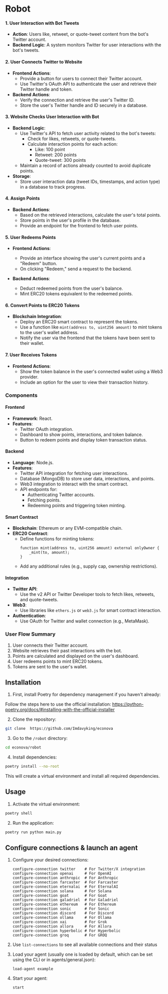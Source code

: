 # Robot

#### **1. User Interaction with Bot Tweets**

- **Action**: Users like, retweet, or quote-tweet content from the bot's Twitter account.
- **Backend Logic**: A system monitors Twitter for user interactions with the bot's tweets.

#### **2. User Connects Twitter to Website**

- **Frontend Actions**:
  - Provide a button for users to connect their Twitter account.
  - Use Twitter's OAuth API to authenticate the user and retrieve their Twitter handle and token.
- **Backend Actions**:
  - Verify the connection and retrieve the user's Twitter ID.
  - Store the user's Twitter handle and ID securely in a database.

#### **3. Website Checks User Interaction with Bot**

- **Backend Logic**:
  - Use Twitter's API to fetch user activity related to the bot's tweets:
    - Check for likes, retweets, or quote-tweets.
    - Calculate interaction points for each action:
      - Like: 100 point
      - Retweet: 200 points
      - Quote-tweet: 300 points
  - Maintain a record of actions already counted to avoid duplicate points.
- **Storage**:
  - Store user interaction data (tweet IDs, timestamps, and action type) in a database to track progress.

#### **4. Assign Points**

- **Backend Actions**:
  - Based on the retrieved interactions, calculate the user's total points.
  - Store points in the user's profile in the database.
  - Provide an endpoint for the frontend to fetch user points.

#### **5. User Redeems Points**

- **Frontend Actions**:

  - Provide an interface showing the user's current points and a "Redeem" button.
  - On clicking "Redeem," send a request to the backend.

- **Backend Actions**:
  - Deduct redeemed points from the user's balance.
  - Mint ERC20 tokens equivalent to the redeemed points.

#### **6. Convert Points to ERC20 Tokens**

- **Blockchain Integration**:
  - Deploy an ERC20 smart contract to represent the tokens.
  - Use a function like `mint(address to, uint256 amount)` to mint tokens to the user's wallet address.
  - Notify the user via the frontend that the tokens have been sent to their wallet.

#### **7. User Receives Tokens**

- **Frontend Actions**:
  - Show the token balance in the user's connected wallet using a Web3 provider.
  - Include an option for the user to view their transaction history.

### **Components**

#### **Frontend**

- **Framework**: React.
- **Features**:
  - Twitter OAuth integration.
  - Dashboard to show points, interactions, and token balance.
  - Button to redeem points and display token transaction status.

#### **Backend**

- **Language**: Node.js.
- **Features**:
  - Twitter API integration for fetching user interactions.
  - Database (MongoDB) to store user data, interactions, and points.
  - Web3 integration to interact with the smart contract.
  - API endpoints for:
    - Authenticating Twitter accounts.
    - Fetching points.
    - Redeeming points and triggering token minting.

#### **Smart Contract**

- **Blockchain**: Ethereum or any EVM-compatible chain.
- **ERC20 Contract**:
  - Define functions for minting tokens:
    ```solidity
    function mint(address to, uint256 amount) external onlyOwner {
        _mint(to, amount);
    }
    ```
  - Add any additional rules (e.g., supply cap, ownership restrictions).

#### **Integration**

- **Twitter API**:
  - Use the v2 API or Twitter Developer tools to fetch likes, retweets, and quote-tweets.
- **Web3**:
  - Use libraries like `ethers.js` or `web3.js` for smart contract interaction.
- **Authentication**:
  - Use OAuth for Twitter and wallet connection (e.g., MetaMask).

### **User Flow Summary**

1. User connects their Twitter account.
2. Website retrieves their past interactions with the bot.
3. Points are calculated and displayed on the user's dashboard.
4. User redeems points to mint ERC20 tokens.
5. Tokens are sent to the user's wallet.

## Installation

1. First, install Poetry for dependency management if you haven't already:

Follow the steps here to use the official installation: https://python-poetry.org/docs/#installing-with-the-official-installer

2. Clone the repository:

```bash
git clone  https://github.com/Imdavyking/econova
```

3. Go to the `/robot` directory:

```bash
cd econova/robot
```

4. Install dependencies:

```bash
poetry install --no-root
```

This will create a virtual environment and install all required dependencies.

## Usage

1. Activate the virtual environment:

```bash
poetry shell
```

2. Run the application:

```bash
poetry run python main.py
```

## Configure connections & launch an agent

1. Configure your desired connections:

   ```
   configure-connection twitter    # For Twitter/X integration
   configure-connection openai     # For OpenAI
   configure-connection anthropic  # For Anthropic
   configure-connection farcaster  # For Farcaster
   configure-connection eternalai  # For EternalAI
   configure-connection solana     # For Solana
   configure-connection goat       # For Goat
   configure-connection galadriel  # For Galadriel
   configure-connection ethereum   # For Ethereum
   configure-connection sonic      # For Sonic
   configure-connection discord    # For Discord
   configure-connection ollama     # For Ollama
   configure-connection xai        # For Grok
   configure-connection allora     # For Allora
   configure-connection hyperbolic # For Hyperbolic
   configure-connection groq       # For GROQ
   ```

2. Use `list-connections` to see all available connections and their status

3. Load your agent (usually one is loaded by default, which can be set using the CLI or in agents/general.json):

   ```
   load-agent example
   ```

4. Start your agent:
   ```
   start
   ```

